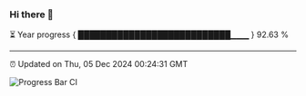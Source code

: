 ### Hi there 👋

⏳ Year progress { ███████████████████████████▁▁▁ } 92.63 %

---

⏰ Updated on Thu, 05 Dec 2024 00:24:31 GMT

![Progress Bar CI](https://github.com/liununu/liununu/workflows/Progress%20Bar%20CI/badge.svg)
